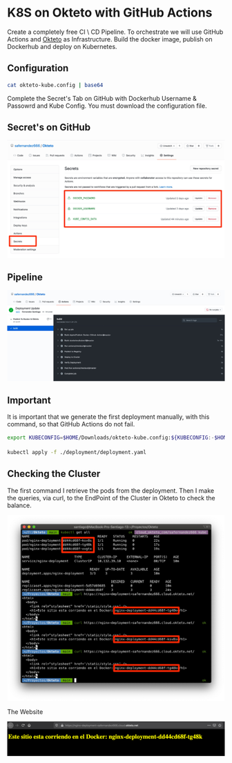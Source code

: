 # K8S on Okteto with GitHub Actions

Create a completely free CI \ CD Pipeline. To orchestrate we will use GitHub Actions and [Okteto](okteto.com) as Infrastructure. Build the docker image, publish on Dockerhub and deploy on Kubernetes.

## Configuration 

```bash
cat okteto-kube.config | base64
```
Complete the Secret's Tab on GitHub with Dockerhub Username & Passowrd and Kube Config. You must download the configuration file.

## Secret's on GitHub

<p align="center">
<img src="screenshots/Okteto.jpg" width="600" >
</p>

## Pipeline 

<p align="center">
<img src="screenshots/Actions.jpg" width="600" >
</p>

## Important

It is important that we generate the first deployment manually, with this command, so that GitHub Actions do not fail.

```bash
export KUBECONFIG=$HOME/Downloads/okteto-kube.config:${KUBECONFIG:-$HOME/.kube/config}

kubectl apply -f ./deployment/deployment.yaml
```

## Checking the Cluster

The first command I retrieve the pods from the deployment. Then I make the queries, via curl, to the EndPoint of the Cluster in Okteto to check the balance.

<p align="center">
<img src="screenshots/Kubectl.jpg" width="600" >
</p>


The Website

<p align="center">
<img src="screenshots/Website.png" width="600" >
</p>